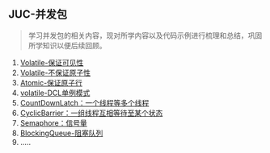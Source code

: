 ## JUC-并发包
> 学习并发包的相关内容，现对所学内容以及代码示例进行梳理和总结，巩固所学知识以便后续回顾。
>
1. [Volatile-保证可见性](./src/main/java/pers/liangshan/demos/juc/VolatileDemo.java)
2. [Volatile-不保证原子性](./src/main/java/pers/liangshan/demos/juc/VolatileDemo.java)
3. [Atomic-保证原子行](./src/main/java/pers/liangshan/demos/juc/VolatileDemo.java)
4. [volatile-DCL单例模式](./src/main/java/pers/liangshan/demos/juc/SingletonDCLDemo.java) 
5. [CountDownLatch：一个线程等多个线程](./src/main/java/pers/liangshan/demos/juc/CountDownLatchDemo.java)
6. [CyclicBarrier：一组线程互相等待至某个状态](./src/main/java/pers/liangshan/demos/juc/CyclicBarrierDemo.java)
7. [Semaphore：信号量](./src/main/java/pers/liangshan/demos/juc/SemaphoreDemo.java)
8. [BlockingQueue-阻塞队列](./doc/BlockingQueue.MD)
9. .....